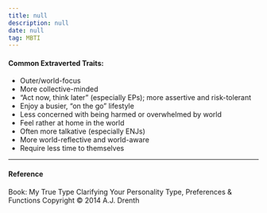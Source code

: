 ```yaml
---
title: null
description: null
date: null
tag: MBTI
---
```


#### Common Extraverted Traits:

- Outer/world-focus
- More collective-minded
- “Act now, think later” (especially EPs); more assertive and risk-tolerant
- Enjoy a busier, “on the go” lifestyle
- Less concerned with being harmed or overwhelmed by world
- Feel rather at home in the world
- Often more talkative (especially ENJs)
- More world-reflective and world-aware
- Require less time to themselves

---

#### Reference

Book: My True Type Clarifying Your Personality Type, Preferences & Functions Copyright © 2014 A.J. Drenth
